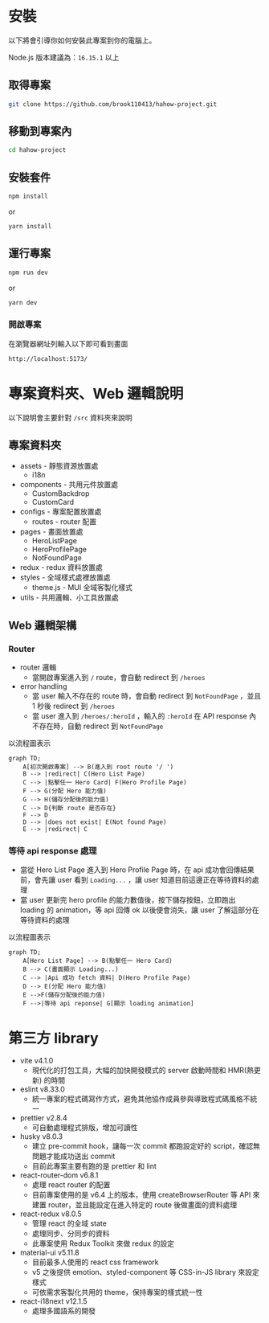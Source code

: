 # 安裝

以下將會引導你如何安裝此專案到你的電腦上。

Node.js 版本建議為：`16.15.1` 以上

## 取得專案

```bash
git clone https://github.com/brook110413/hahow-project.git
```

## 移動到專案內

```bash
cd hahow-project
```

## 安裝套件

```bash
npm install
```

or

```bash
yarn install
```

## 運行專案

```bash
npm run dev
```

or

```bash
yarn dev
```

### 開啟專案

在瀏覽器網址列輸入以下即可看到畫面

```bash
http://localhost:5173/
```

# 專案資料夾、Web 邏輯說明

以下說明會主要針對 `/src` 資料夾來說明

## 專案資料夾

- assets - 靜態資源放置處
  - i18n
- components - 共用元件放置處
  - CustomBackdrop
  - CustomCard
- configs - 專案配置放置處
  - routes - router 配置
- pages - 畫面放置處
  - HeroListPage
  - HeroProfilePage
  - NotFoundPage
- redux - redux 資料放置處
- styles - 全域樣式處裡放置處
  - theme.js - MUI 全域客製化樣式
- utils - 共用邏輯、小工具放置處

## Web 邏輯架構

### Router

- router 邏輯
  - 當開啟專案進入到 `/` route，會自動 redirect 到 `/heroes`
- error handling
  - 當 user 輸入不存在的 route 時，會自動 redirect 到 `NotFoundPage` ，並且 1 秒後 redirect 到 `/heroes`
  - 當 user 進入到 `/heroes/:heroId` ，輸入的 `:heroId` 在 API response 內不存在時，自動 redirect 到 `NotFoundPage`

以流程圖表示

```mermaid
graph TD;
    A[初次開啟專案] --> B(進入到 root route '/ ')
    B --> |redirect| C(Hero List Page)
    C --> |點擊任一 Hero Card| F(Hero Profile Page)
    F --> G(分配 Hero 能力值)
    G --> H(儲存分配後的能力值)
    C --> D{判斷 route 是否存在}
    F --> D
    D --> |does not exist| E(Not found Page)
    E --> |redirect| C
```

### 等待 api response 處理

- 當從 Hero List Page 進入到 Hero Profile Page 時，在 api 成功會回傳結果前，會先讓 user 看到 `Loading...` ，讓 user 知道目前這邊正在等待資料的處理
- 當 user 更新完 hero profile 的能力數值後，按下儲存按鈕，立即跑出 loading 的 animation，等 api 回傳 ok 以後便會消失，讓 user 了解這部分在等待資料的處理

以流程圖表示

```mermaid
graph TD;
    A[Hero List Page] --> B(點擊任一 Hero Card)
    B --> C(畫面顯示 Loading...)
    C --> |Api 成功 fetch 資料| D(Hero Profile Page)
    D --> E(分配 Hero 能力值)
    E -->F(儲存分配後的能力值)
    F -->|等待 api reponse| G[顯示 loading animation]
```

# 第三方 library

- vite v4.1.0
  - 現代化的打包工具，大幅的加快開發模式的 server 啟動時間和 HMR(熱更新) 的時間
- eslint v8.33.0
  - 統一專案的程式碼寫作方式，避免其他協作成員參與導致程式碼風格不統一
- prettier v2.8.4
  - 可自動處理程式排版，增加可讀性
- husky v8.0.3
  - 建立 pre-commit hook，讓每一次 commit 都跑設定好的 script，確認無問題才能成功送出 commit
  - 目前此專案主要有跑的是 prettier 和 lint
- react-router-dom v6.8.1
  - 處理 react router 的配置
  - 目前專案使用的是 v6.4 上的版本，使用 createBrowserRouter 等 API 來建置 router，並且能設定在進入特定的 route 後做畫面的資料處理
- react-redux v8.0.5
  - 管理 react 的全域 state
  - 處理同步、分同步的資料
  - 此專案使用 Redux Toolkit 來做 redux 的設定
- material-ui v5.11.8
  - 目前最多人使用的 react css framework
  - v5 之後提供 emotion、styled-component 等 CSS-in-JS library 來設定樣式
  - 可依需求客製化共用的 theme，保持專案的樣式統一性
- react-i18next v12.1.5
  - 處理多國語系的開發
